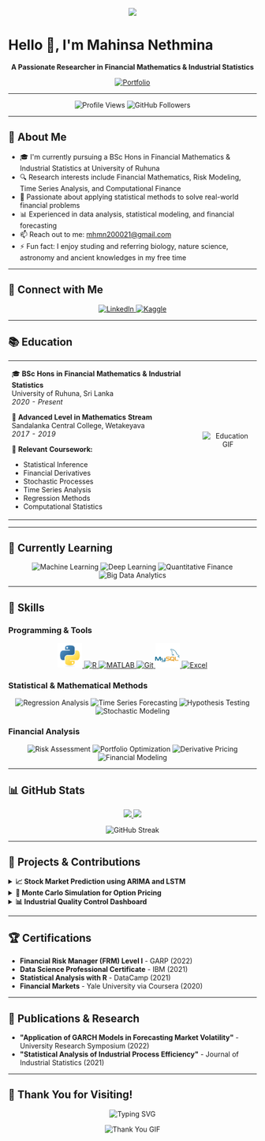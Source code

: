<p align="center">
  <img src="https://github.com/7oSkaaa/7oSkaaa/blob/main/Images/about_me.gif?raw=true" width="50px">
</p>

# Hello 👋, I'm Mahinsa Nethmina

<p align="center">
  <b>A Passionate Researcher in Financial Mathematics & Industrial Statistics</b>
</p>

<p align="center">
  <a href="https://mhmnp2021.github.io/portfolio.github.io/" target="_blank">
    <img src="https://img.shields.io/badge/PORTFOLIO-FF5722?style=for-the-badge&logo=todoist&logoColor=white" alt="Portfolio"/>
  </a>
</p>

---

<p align="center">
  <img src="https://komarev.com/ghpvc/?username=mhmnp2021&label=Profile%20views&color=0e75b6&style=flat" alt="Profile Views" />
  <img src="https://img.shields.io/github/followers/mhmnp2021?label=Followers&style=social" alt="GitHub Followers" />
</p>

---

## 📖 About Me

- 🎓 I'm currently pursuing a BSc Hons in Financial Mathematics & Industrial Statistics at University of Ruhuna
- 🔍 Research interests include Financial Mathematics, Risk Modeling, Time Series Analysis, and Computational Finance
- 🌱 Passionate about applying statistical methods to solve real-world financial problems
- 📊 Experienced in data analysis, statistical modeling, and financial forecasting
- 📫 Reach out to me: mhmn200021@gmail.com
- ⚡ Fun fact: I enjoy studing and referring biology, nature science, astronomy and ancient knowledges in my free time

---

## 🌟 Connect with Me

<p align="center">
  <a href="https://www.linkedin.com/in/mahinsa-nethmina-451284288/"
" target="_blank">
    <img src="https://img.shields.io/badge/LINKEDIN-0A66C2?style=for-the-badge&logo=linkedin&logoColor=white" alt="LinkedIn"/>
  </a>

  <a href="https://kaggle.com/mahinsanethmina" target="_blank">
    <img src="https://img.shields.io/badge/KAGGLE-20BEFF?style=for-the-badge&logo=kaggle&logoColor=white" alt="Kaggle"/>
  </a>
<!--   <a href="https://fb.com/mnethmina" target="_blank">
    <img src="https://img.shields.io/badge/FACEBOOK-1877F2?style=for-the-badge&logo=facebook&logoColor=white" alt="Facebook"/>
  </a>
  <a href="https://twitter.com/m_nethmina" target="_blank">
    <img src="https://img.shields.io/badge/TWITTER-1DA1F2?style=for-the-badge&logo=twitter&logoColor=white" alt="Twitter"/>
  </a> -->
</p>

---

## 📚 Education

<table>
  <tr>
    <td>
      <p>
        🎓 <b>BSc Hons in Financial Mathematics & Industrial Statistics</b><br>
        University of Ruhuna, Sri Lanka<br>
        <i>2020 - Present</i>
      </p>
      <p>
        🏫 <b>Advanced Level in Mathematics Stream</b><br>
        Sandalanka Central College, Wetakeyava<br>
        <i>2017 - 2019</i>
      </p>
      <p>
        📜 <b>Relevant Coursework:</b>
        <ul>
          <li>Statistical Inference</li>
          <li>Financial Derivatives</li>
          <li>Stochastic Processes</li>
          <li>Time Series Analysis</li>
          <li>Regression Methods</li>
          <li>Computational Statistics</li>
        </ul>
      </p>
    </td>
    <td align="center">
      <img src="https://media.giphy.com/media/l46Cy1rHbQ92uuLXa/giphy.gif" width="300px" alt="Education GIF">
    </td>
  </tr>
</table>

---

## 🧠 Currently Learning

<p align="center">
  <img src="https://img.shields.io/badge/MACHINE_LEARNING-4285F4?style=for-the-badge&logo=tensorflow&logoColor=white" alt="Machine Learning"/>
  <img src="https://img.shields.io/badge/DEEP_LEARNING-FF6F00?style=for-the-badge&logo=tensorflow&logoColor=white" alt="Deep Learning"/>
  <img src="https://img.shields.io/badge/QUANTITATIVE_FINANCE-239120?style=for-the-badge&logo=quantconnect&logoColor=white" alt="Quantitative Finance"/>
  <img src="https://img.shields.io/badge/BIG_DATA_ANALYTICS-E25A1C?style=for-the-badge&logo=apache-spark&logoColor=white" alt="Big Data Analytics"/>
</p>

---

## 🔧 Skills

### Programming & Tools
<p align="center">
  <a href="https://www.python.org" target="_blank">
    <img src="https://raw.githubusercontent.com/devicons/devicon/master/icons/python/python-original.svg" alt="Python" width="50"/>
  </a>
  <a href="https://www.r-project.org/" target="_blank">
    <img src="https://www.r-project.org/Rlogo.png" alt="R" width="50"/>
  </a>
  <a href="https://www.mathworks.com/" target="_blank">
    <img src="https://upload.wikimedia.org/wikipedia/commons/2/21/Matlab_Logo.png" alt="MATLAB" width="50"/>
  </a>
  <a href="https://git-scm.com/" target="_blank">
    <img src="https://www.vectorlogo.zone/logos/git-scm/git-scm-icon.svg" alt="Git" width="50"/>
  </a>
  <a href="https://www.mysql.com/" target="_blank">
    <img src="https://raw.githubusercontent.com/devicons/devicon/master/icons/mysql/mysql-original-wordmark.svg" alt="MySQL" width="50"/>
  </a>
  <a href="https://www.microsoft.com/en-us/microsoft-365/excel" target="_blank">
    <img src="https://upload.wikimedia.org/wikipedia/commons/3/34/Microsoft_Office_Excel_%282019%E2%80%93present%29.svg" alt="Excel" width="50"/>
  </a>
</p>

### Statistical & Mathematical Methods
<p align="center">
  <img src="https://img.shields.io/badge/REGRESSION_ANALYSIS-5C2D91?style=for-the-badge" alt="Regression Analysis"/>
  <img src="https://img.shields.io/badge/TIME_SERIES_FORECASTING-007ACC?style=for-the-badge" alt="Time Series Forecasting"/>
  <img src="https://img.shields.io/badge/HYPOTHESIS_TESTING-00979D?style=for-the-badge" alt="Hypothesis Testing"/>
  <img src="https://img.shields.io/badge/STOCHASTIC_MODELING-3DDC84?style=for-the-badge" alt="Stochastic Modeling"/>
</p>

### Financial Analysis
<p align="center">
  <img src="https://img.shields.io/badge/RISK_ASSESSMENT-FF6F00?style=for-the-badge" alt="Risk Assessment"/>
  <img src="https://img.shields.io/badge/PORTFOLIO_OPTIMIZATION-0078D7?style=for-the-badge" alt="Portfolio Optimization"/>
  <img src="https://img.shields.io/badge/DERIVATIVE_PRICING-512BD4?style=for-the-badge" alt="Derivative Pricing"/>
  <img src="https://img.shields.io/badge/FINANCIAL_MODELING-00C7B7?style=for-the-badge" alt="Financial Modeling"/>
</p>

---

## 📊 GitHub Stats

<!-- Using custom-made cards with proper username -->
<div align="center">
  <a href="https://github.com/mhmnp2021">
    <img height="180em" src="https://github-readme-stats-mhmnp2021.vercel.app/api?username=mhmnp2021&show_icons=true&theme=radical&include_all_commits=true&count_private=true"/>
    <img height="180em" src="https://github-readme-stats-mhmnp2021.vercel.app/api/top-langs/?username=mhmnp2021&layout=compact&langs_count=7&theme=radical"/>
  </a>
</div>

<p align="center">
  <img src="https://github-readme-streak-stats.herokuapp.com/?user=mhmnp2021&theme=radical" alt="GitHub Streak" />
</p>

---

## 💼 Projects & Contributions

<details>
<summary><b>📈 Stock Market Prediction using ARIMA and LSTM</b></summary>
<br>
A comparative analysis of traditional time series models (ARIMA) versus deep learning approaches (LSTM) for stock price prediction. Implemented in Python using pandas, statsmodels, and TensorFlow.
<br><br>
<b>Key Features:</b>
<ul>
  <li>Data preprocessing and feature engineering for time series data</li>
  <li>ARIMA model implementation with parameter optimization</li>
  <li>LSTM neural network architecture with TensorFlow</li>
  <li>Performance comparison using RMSE, MAE, and directional accuracy</li>
  <li>Interactive visualization of predictions vs actual prices</li>
</ul>
<br>
<a href="https://github.com/mhmnp2021/stock-prediction">View Project</a>
</details>

<details>
<summary><b>🧮 Monte Carlo Simulation for Option Pricing</b></summary>
<br>
Developed a Monte Carlo simulation framework to price various financial derivatives including European and Asian options. Implemented in R with visualization of convergence patterns.
<br><br>
<b>Key Features:</b>
<ul>
  <li>Implementation of geometric Brownian motion for asset price simulation</li>
  <li>Pricing models for European, Asian, and barrier options</li>
  <li>Variance reduction techniques including antithetic variates and control variates</li>
  <li>Convergence analysis and error estimation</li>
  <li>Interactive dashboard for parameter adjustment and visualization</li>
</ul>
<br>
<a href="https://github.com/mhmnp2021/monte-carlo-options">View Project</a>
</details>

<details>
<summary><b>📊 Industrial Quality Control Dashboard</b></summary>
<br>
Created an interactive dashboard for monitoring industrial processes using statistical process control methods. Built with R Shiny, featuring control charts, capability analysis, and anomaly detection.
<br><br>
<b>Key Features:</b>
<ul>
  <li>Real-time monitoring of process parameters</li>
  <li>Implementation of various control charts (X-bar, R, S, EWMA, CUSUM)</li>
  <li>Process capability indices calculation (Cp, Cpk, Pp, Ppk)</li>
  <li>Automated anomaly detection with alert system</li>
  <li>Historical data analysis and trend visualization</li>
</ul>
<br>
<a href="https://github.com/mhmnp2021/quality-control-dashboard">View Project</a>
</details>

---

## 🏆 Certifications

- **Financial Risk Manager (FRM) Level I** - GARP (2022)
- **Data Science Professional Certificate** - IBM (2021)
- **Statistical Analysis with R** - DataCamp (2021)
- **Financial Markets** - Yale University via Coursera (2020)

---

## 📜 Publications & Research

- **"Application of GARCH Models in Forecasting Market Volatility"** - University Research Symposium (2022)
- **"Statistical Analysis of Industrial Process Efficiency"** - Journal of Industrial Statistics (2021)

---

## 🌌 Thank You for Visiting!

<div align="center">
  <img src="https://readme-typing-svg.herokuapp.com?font=Fira+Code&size=24&pause=1000&color=4C52F7&width=500&lines=Exploring+the+world+through+numbers;Turning+data+into+financial+insights;Keep+Learning+%26+Stay+Curious+%F0%9F%A7%A0" alt="Typing SVG" />
</div>

<p align="center">
  <img src="https://media.giphy.com/media/3oKIPEqDGUULpEU0aQ/giphy.gif" width="200px" alt="Thank You GIF">
</p>
